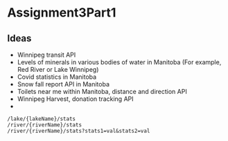 # Assignment3Part1

## Ideas 
- Winnipeg transit API
- Levels of minerals in various bodies of water in Manitoba (For example, Red River or Lake Winnipeg)
- Covid statistics in Manitoba
- Snow fall report API in Manitoba
- Toilets near me within Manitoba, distance and direction API
- Winnipeg Harvest, donation tracking API
- 
  
  
  




    /lake/{lakeName}/stats  
    /river/{riverName}/stats
    /river/{riverName}/stats?stats1=val&stats2=val
